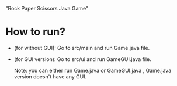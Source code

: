 "Rock Paper Scissors Java Game" 

# How to run?
- (for without GUI):
  Go to src/main and run Game.java file.
- (for GUI version):
  Go to src/ui and run GameGUI.java file.

  Note: you can either run Game.java or GameGUI.java , Game.java version doesn't have any GUI.

